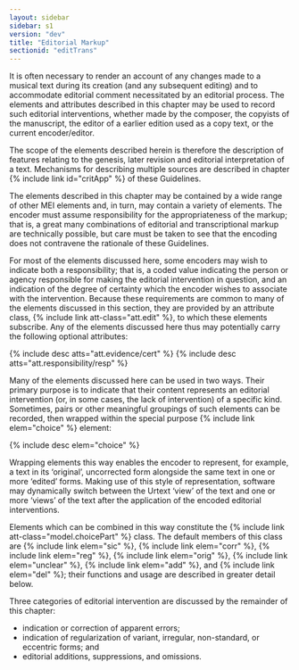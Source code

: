 ```yaml
---
layout: sidebar
sidebar: s1
version: "dev"
title: "Editorial Markup"
sectionid: "editTrans"
---
```


It is often necessary to render an account of any changes made to a musical text during
its
creation (and any subsequent editing) and to accommodate editorial comment necessitated
by an
editorial process. The elements and attributes described in this chapter may be used
to record
such editorial interventions, whether made by the composer, the copyists of the manuscript,
the
editor of a earlier edition used as a copy text, or the current encoder/editor.

The scope of the elements described herein is therefore the description of features
relating to
the genesis, later revision and editorial interpretation of a text. Mechanisms for
describing
multiple sources are described in chapter {% include link id="critApp" %} of these Guidelines.

The elements described in this chapter may be contained by a wide range of other MEI
elements
and, in turn, may contain a variety of elements. The encoder must assume responsibility
for the
appropriateness of the markup; that is, a great many combinations of editorial and
transcriptional markup are technically possible, but care must be taken to see that
the encoding
does not contravene the rationale of these Guidelines.

For most of the elements discussed here, some encoders may wish to indicate both a
responsibility; that is, a coded value indicating the person or agency responsible
for making
the editorial intervention in question, and an indication of the degree of certainty
which the
encoder wishes to associate with the intervention. Because these requirements are
common to many
of the elements discussed in this section, they are provided by an attribute class,
{% include link att-class="att.edit" %}, to which these elements subscribe. Any of the elements
discussed here thus may potentially carry the following optional attributes:



{% include desc atts="att.evidence/cert" %}
{% include desc atts="att.responsibility/resp" %}




Many of the elements discussed here can be used in two ways. Their primary purpose
is to
indicate that their content represents an editorial intervention (or, in some cases,
the lack of
intervention) of a specific kind. Sometimes, pairs or other meaningful groupings of
such
elements can be recorded, then wrapped within the special purpose {% include link elem="choice" %}
element:



{% include desc elem="choice" %}




Wrapping elements this way enables the encoder to represent, for example, a text in
its
‘original’, uncorrected form alongside the same text in one or more
‘edited’ forms. Making use of this style of representation, software may
dynamically switch between the Urtext ‘view’ of the text and one or more
‘views’ of the text after the application of the encoded editorial
interventions.

Elements which can be combined in this way constitute the {% include link att-class="model.choicePart" %} class. The default members of this class are {% include link elem="sic" %}, {% include link elem="corr" %}, {% include link elem="reg" %}, {% include link elem="orig" %},
{% include link elem="unclear" %}, {% include link elem="add" %}, and {% include link elem="del" %}; their
functions and usage are described in greater detail below.

Three categories of editorial intervention are discussed by the remainder of this
chapter:

- indication or correction of apparent errors;
- indication of regularization of variant, irregular, non-standard, or eccentric forms;
and
- editorial additions, suppressions, and omissions.